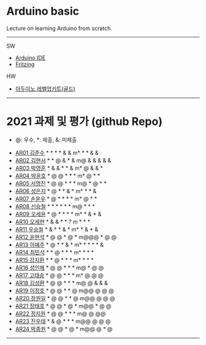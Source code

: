 # Arduino basic
Lecture on learning Arduino from scratch.


---

SW

- [Arduino IDE](https://www.arduino.cc/)
- [Fritzing](http://fritzing.org/download/)

HW

- [아두이노 레벨업키트(골드)](https://www.devicemart.co.kr/goods/view?no=12170416)

---

# 2021 과제 및 평가 (github Repo)
* @: 우수, *: 제출, &: 미제출

- [AR01 김준수](https://github.com/96wnstn/AR01) * * * * & & m* * *  & & 
- [AR02 김현서](https://github.com/HyunSeo0928/ar02) * * @ & * & m@ & & & & &
- [AR03 박영훈](https://github.com/hunypark/ar03) * & & * * & m* @ & & *
- [AR04 박윤호](https://github.com/yoonho0624/ar04) * @ @ * * * m* @ * *
- [AR05 서명진](https://github.com/smj3343/ar05) * @ @ * * * m@ * @ * *
- [AR06 성은지](https://github.com/eun-jiii/ar06) * @ * * & * m* * * &
- [AR07 손윤우](https://github.com/yunuu/AR07) * @ * * * * m* @ * *
- [AR08 신승철](https://github.com/kdkh96/AR08) * * * * * * m@ * * *
- [AR09 오세윤](https://github.com/chilledlife/ar09) * @ * * * * m* * & * &
- [AR10 오세현](https://github.com/Ohsaehyeon/AR10) * & & * * *? m* * * *
- [AR11 우승철](https://github.com/woo-seung-cheol/ar11) * & * * & * m* * & * &
- [AR12 윤현석](https://github.com/yhs11116/AR12) * @ @ * @ * m@@@ * @ @
- [AR13 이예주](https://github.com/JJangyeJJangju/ar13) * @ * * & * m* * * * * &
- [AR14 최민석](https://github.com/cmsinje/AR14) * * @ * * * m* * * *
- [AR15 강지환](https://github.com/qkqh9635/ar15) * * @ * * * m* * * *
- [AR16 성인제](https://github.com/nsa32300/ar16) * @ @ * * * m@ * @ @
- [AR17 고태승](https://github.com/xotmddlsp2/AR17/) * @ @ * * * m* @ @ @
- [AR18 김성환](https://github.com/Seong-Hwan99/AR-18) * @ @ * * * m@ @ & & &
- [AR19 이정호](https://github.com/LOLMGs/AR19) * @ @ * * @ m@@ @ @ @
- [AR20 장원일](https://github.com/jangeleven/AR20) * @ @ * * @ m@@ @ @ @
- [AR21 장태호](https://github.com/HINEET/AR21) * @ @ * @ * m@@ * @ @
- [AR22 정지원](https://github.com/lalalalalra/AR22) * @ @ * * * m@ @ @@
- [AR23 진우태](https://github.com/Wjkdj/AR23) * & @ * * * m@@ @ @ @
- [AR24 박종원](https://github.com/monegit/arduino-prj) * @ @ * @ * m@@ @ * @

---




